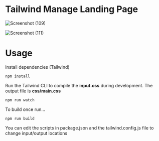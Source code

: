 # Tailwind Manage Landing Page

![Screenshot (109)](https://user-images.githubusercontent.com/79022070/187713432-eebeeba8-7604-4c5c-bc55-807e906b0069.png)

![Screenshot (111)](https://user-images.githubusercontent.com/79022070/187713411-d01cb1ef-5add-4d5a-bc13-b6fe930dd84f.png)

# Usage

Install dependencies (Tailwind)

```
npm install
```

Run the Tailwind CLI to compile the **input.css** during development. The output file is **css/main.css**

```
npm run watch
```

To build once run...

```
npm run build
```

You can edit the scripts in package.json and the tailwind.config.js file to change input/output locations
